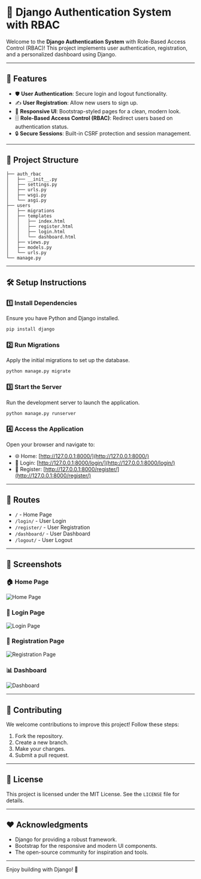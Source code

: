 # 🌟 Django Authentication System with RBAC

Welcome to the **Django Authentication System** with Role-Based Access Control (RBAC)! This project implements user authentication, registration, and a personalized dashboard using Django.

---

## 🚀 Features

- 🛡️ **User Authentication**: Secure login and logout functionality.
- ✍️ **User Registration**: Allow new users to sign up.
- 🎨 **Responsive UI**: Bootstrap-styled pages for a clean, modern look.
- 🗄️ **Role-Based Access Control (RBAC)**: Redirect users based on authentication status.
- 🔒 **Secure Sessions**: Built-in CSRF protection and session management.

---

## 📁 Project Structure

```plaintext
├── auth_rbac
│   ├── __init__.py
│   ├── settings.py
│   ├── urls.py
│   ├── wsgi.py
│   └── asgi.py
├── users
│   ├── migrations
│   ├── templates
│   │   ├── index.html
│   │   ├── register.html
│   │   ├── login.html
│   │   └── dashboard.html
│   ├── views.py
│   ├── models.py
│   └── urls.py
└── manage.py
```

---

## 🛠️ Setup Instructions

### 1️⃣ Install Dependencies
Ensure you have Python and Django installed.

```bash
pip install django
```

### 2️⃣ Run Migrations
Apply the initial migrations to set up the database.

```bash
python manage.py migrate
```

### 3️⃣ Start the Server
Run the development server to launch the application.

```bash
python manage.py runserver
```

### 4️⃣ Access the Application
Open your browser and navigate to:

- 🌐 Home: [http://127.0.0.1:8000/](http://127.0.0.1:8000/)
- 🔐 Login: [http://127.0.0.1:8000/login/](http://127.0.0.1:8000/login/)
- 📝 Register: [http://127.0.0.1:8000/register/](http://127.0.0.1:8000/register/)

---

## 📜 Routes

- `/` - Home Page
- `/login/` - User Login
- `/register/` - User Registration
- `/dashboard/` - User Dashboard
- `/logout/` - User Logout

---

## 🎨 Screenshots

### 🏠 Home Page
![Home Page](https://via.placeholder.com/800x400.png?text=Home+Page)

### 🔐 Login Page
![Login Page](https://via.placeholder.com/800x400.png?text=Login+Page)

### 📝 Registration Page
![Registration Page](https://via.placeholder.com/800x400.png?text=Registration+Page)

### 📊 Dashboard
![Dashboard](https://via.placeholder.com/800x400.png?text=Dashboard)

---

## 🤝 Contributing

We welcome contributions to improve this project! Follow these steps:

1. Fork the repository.
2. Create a new branch.
3. Make your changes.
4. Submit a pull request.

---

## 📝 License

This project is licensed under the MIT License. See the `LICENSE` file for details.

---

## ❤️ Acknowledgments

- Django for providing a robust framework.
- Bootstrap for the responsive and modern UI components.
- The open-source community for inspiration and tools.

---

Enjoy building with Django! 🎉

